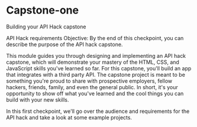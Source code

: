 # Capstone-one
Building your API Hack capstone

API Hack requirements
Objective: By the end of this checkpoint, you can describe the purpose of the API hack capstone.

This module guides you through designing and implementing an API hack capstone, which will demonstrate your mastery of the HTML, CSS, and JavaScript skills you've learned so far. For this capstone, you'll build an app that integrates with a third party API. The capstone project is meant to be something you're proud to share with prospective employers, fellow hackers, friends, family, and even the general public. In short, it's your opportunity to show off what you've learned and the cool things you can build with your new skills.

In this first checkpoint, we'll go over the audience and requirements for the API hack and take a look at some example projects.
